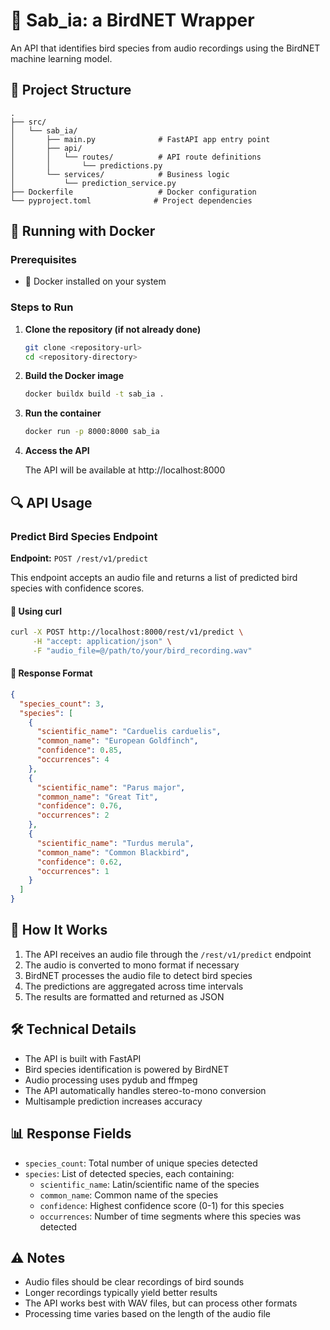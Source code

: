 # 🦜 Sab_ia: a BirdNET Wrapper

An API that identifies bird species from audio recordings using the BirdNET machine learning model.

## 📁 Project Structure

```
.
├── src/
│   └── sab_ia/
│       ├── main.py              # FastAPI app entry point
│       ├── api/
│       │   └── routes/          # API route definitions
│       │       └── predictions.py
│       └── services/            # Business logic
│           └── prediction_service.py
├── Dockerfile                   # Docker configuration
└── pyproject.toml              # Project dependencies
```

## 🚀 Running with Docker

### Prerequisites

- 🐳 Docker installed on your system

### Steps to Run

1. **Clone the repository (if not already done)**

   ```bash
   git clone <repository-url>
   cd <repository-directory>
   ```

2. **Build the Docker image**

   ```bash
   docker buildx build -t sab_ia .
   ```

3. **Run the container**

   ```bash
   docker run -p 8000:8000 sab_ia
   ```

4. **Access the API**
   
   The API will be available at http://localhost:8000

## 🔍 API Usage

### Predict Bird Species Endpoint

**Endpoint:** `POST /rest/v1/predict`

This endpoint accepts an audio file and returns a list of predicted bird species with confidence scores.

#### 📡 Using curl

```bash
curl -X POST http://localhost:8000/rest/v1/predict \
     -H "accept: application/json" \
     -F "audio_file=@/path/to/your/bird_recording.wav"
```

#### 🔄 Response Format

```json
{
  "species_count": 3,
  "species": [
    {
      "scientific_name": "Carduelis carduelis",
      "common_name": "European Goldfinch",
      "confidence": 0.85,
      "occurrences": 4
    },
    {
      "scientific_name": "Parus major",
      "common_name": "Great Tit",
      "confidence": 0.76,
      "occurrences": 2
    },
    {
      "scientific_name": "Turdus merula",
      "common_name": "Common Blackbird",
      "confidence": 0.62,
      "occurrences": 1
    }
  ]
}
```

## 🧠 How It Works

1. The API receives an audio file through the `/rest/v1/predict` endpoint
2. The audio is converted to mono format if necessary
3. BirdNET processes the audio file to detect bird species
4. The predictions are aggregated across time intervals
5. The results are formatted and returned as JSON

## 🛠️ Technical Details

- The API is built with FastAPI
- Bird species identification is powered by BirdNET
- Audio processing uses pydub and ffmpeg
- The API automatically handles stereo-to-mono conversion
- Multisample prediction increases accuracy

## 📊 Response Fields

- `species_count`: Total number of unique species detected
- `species`: List of detected species, each containing:
  - `scientific_name`: Latin/scientific name of the species
  - `common_name`: Common name of the species
  - `confidence`: Highest confidence score (0-1) for this species
  - `occurrences`: Number of time segments where this species was detected

## ⚠️ Notes

- Audio files should be clear recordings of bird sounds
- Longer recordings typically yield better results
- The API works best with WAV files, but can process other formats
- Processing time varies based on the length of the audio file
